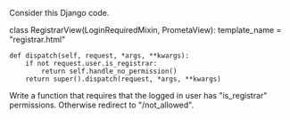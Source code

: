 Consider this Django code.

class RegistrarView(LoginRequiredMixin, PrometaView):
    template_name = "registrar.html"

    def dispatch(self, request, *args, **kwargs):
        if not request.user.is_registrar:
            return self.handle_no_permission()
        return super().dispatch(request, *args, **kwargs)

Write a function that requires that the logged in user has "is_registrar" 
permissions.  Otherwise redirect to "/not_allowed".

